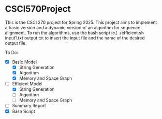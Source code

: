 # CSCI570Project
This is the CSCI 370 project for Spring 2025. This project aims to implement a basic version and a dynamic version of an algorithm for sequence alignment.
To run the algorithms, use the bash script ie.) ./efficient.sh input1.txt output.txt 
to insert the input file and the name of the desired output file. 


To Do:
- [x] Basic Model
    - [x] String Generation
    - [x] Algorithm
    - [x] Memory and Space Graph
- [ ] Efficient Model
    - [x] String Generation
    - [ ] Algorithm
    - [ ] Memory and Space Graph
- [ ] Summary Report
- [x] Bash Script
